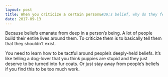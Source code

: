 ```yaml
---
layout: post
title: When you criticize a certain person&#39;s belief, why do they feel criticized as well?
date: 2017-09-13
---
```


<p>Because beliefs emanate from deep in a person’s being. A lot of people build their entire lives around them. To criticize them is to basically tell them that they shouldn’t exist.</p><p>You need to learn how to be tactful around people’s deeply-held beliefs. It’s like telling a dog-lover that you think puppies are stupid and they just deserve to be turned into fur coats. Or just stay away from people’s beliefs if you find this to be too much work.</p>
